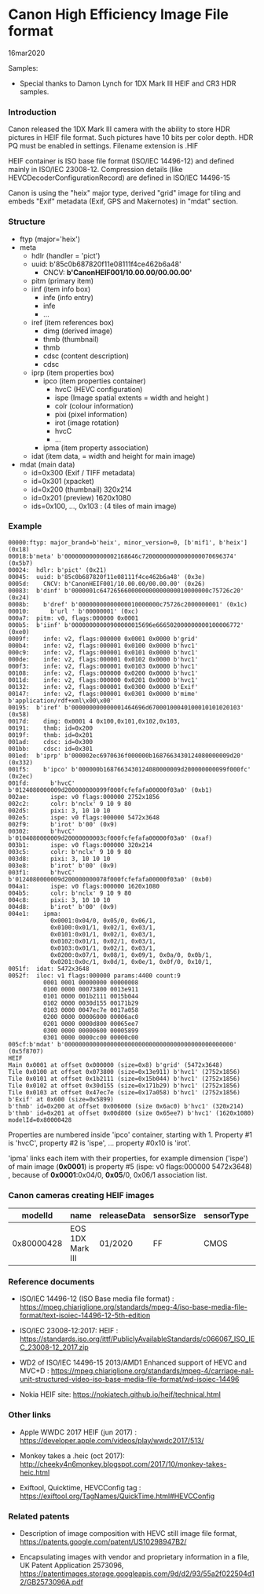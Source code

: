 

# Canon High Efficiency Image File format

16mar2020



Samples:

- Special thanks to Damon Lynch for 1DX Mark III HEIF and CR3 HDR samples.



### Introduction

Canon released the 1DX Mark III camera with the ability to store HDR pictures in HEIF file format. Such pictures have 10 bits per color depth. HDR PQ must be enabled in settings. Filename extension is .HIF

HEIF container is ISO base file format (ISO/IEC 14496-12) and defined mainly in ISO/IEC 23008-12. Compression details (like HEVCDecoderConfigurationRecord) are defined in ISO/IEC 14496-15

Canon is using the "heix" major type, derived "grid" image for tiling and embeds "Exif" metadata (Exif, GPS and Makernotes) in "mdat" section. 



### Structure

- ftyp (major='heix')
- meta
  - hdlr (handler = 'pict')
  - uuid: b'85c0b687820f11e08111f4ce462b6a48'
    - CNCV: **b'CanonHEIF001/10.00.00/00.00.00'**
  - pitm (primary item)
  - iinf (item info box)
    - infe (info entry)
    - infe
    - ...
  - iref (item references box)
    - dimg (derived image)
    - thmb (thumbnail)
    - thmb
    - cdsc (content description)
    - cdsc
  - iprp (item properties box)
    - ipco (item properties container)
      - hvcC (HEVC configuration)
      - ispe (Image spatial extents = width and height )
      - colr (colour information)
      - pixi (pixel information)
      - irot (image rotation)
      - hvcC
      - ...
    - ipma (item property association)
  - idat (item data, = width and height for main image)
- mdat (main data)
  - id=0x300 (Exif / TIFF metadata)
  - id=0x301 (xpacket)
  - id=0x200 (thumbnail) 320x214
  - id=0x201 (preview) 1620x1080
  - ids=0x100, ..., 0x103 : (4 tiles of main image)



### Example

```
00000:ftyp: major_brand=b'heix', minor_version=0, [b'mif1', b'heix'] (0x18)
00018:b'meta' b'000000000000002168646c72000000000000000070696374' (0x5b7)
00024:  hdlr: b'pict' (0x21)
00045:  uuid: b'85c0b687820f11e08111f4ce462b6a48' (0x3e)
0005d:    CNCV: b'CanonHEIF001/10.00.00/00.00.00' (0x26)
00083:  b'dinf' b'0000001c6472656600000000000000010000000c75726c20' (0x24)
0008b:    b'dref' b'00000000000000010000000c75726c2000000001' (0x1c)
00010:      b'url ' b'00000001' (0xc)
000a7:  pitm: v0, flags:000000 0x0001
000b5:  b'iinf' b'00000000000900000015696e666502000000000100006772' (0xe0)
0009f:    infe: v2, flags:000000 0x0001 0x0000 b'grid'
000b4:    infe: v2, flags:000001 0x0100 0x0000 b'hvc1'
000c9:    infe: v2, flags:000001 0x0101 0x0000 b'hvc1'
000de:    infe: v2, flags:000001 0x0102 0x0000 b'hvc1'
000f3:    infe: v2, flags:000001 0x0103 0x0000 b'hvc1'
00108:    infe: v2, flags:000000 0x0200 0x0000 b'hvc1'
0011d:    infe: v2, flags:000000 0x0201 0x0000 b'hvc1'
00132:    infe: v2, flags:000001 0x0300 0x0000 b'Exif'
00147:    infe: v2, flags:000001 0x0301 0x0000 b'mime' b'application/rdf+xml\x00\x00'
00195:  b'iref' b'000000000000001464696d67000100040100010101020103' (0x58)
0017d:    dimg: 0x0001 4 0x100,0x101,0x102,0x103,
00191:    thmb: id=0x200
0019f:    thmb: id=0x201
001ad:    cdsc: id=0x300
001bb:    cdsc: id=0x301
001ed:  b'iprp' b'000002ec6970636f000000b1687663430124080000009d20' (0x332)
001f5:    b'ipco' b'000000b1687663430124080000009d200000000099f000fc' (0x2ec)
001fd:      b'hvcC' b'0124080000009d200000000099f000fcfefafa00000f03a0' (0xb1)
002ae:      ispe: v0 flags:000000 2752x1856
002c2:      colr: b'nclx' 9 10 9 80
002d5:      pixi: 3, 10 10 10
002e5:      ispe: v0 flags:000000 5472x3648
002f9:      b'irot' b'00' (0x9)
00302:      b'hvcC' b'0104080000009d20000000003cf000fcfefafa00000f03a0' (0xaf)
003b1:      ispe: v0 flags:000000 320x214
003c5:      colr: b'nclx' 9 10 9 80
003d8:      pixi: 3, 10 10 10
003e8:      b'irot' b'00' (0x9)
003f1:      b'hvcC' b'0124080000009d200000000078f000fcfefafa00000f03a0' (0xb0)
004a1:      ispe: v0 flags:000000 1620x1080
004b5:      colr: b'nclx' 9 10 9 80
004c8:      pixi: 3, 10 10 10
004d8:      b'irot' b'00' (0x9)
004e1:    ipma:
            0x0001:0x04/0, 0x05/0, 0x06/1,
            0x0100:0x01/1, 0x02/1, 0x03/1,
            0x0101:0x01/1, 0x02/1, 0x03/1,
            0x0102:0x01/1, 0x02/1, 0x03/1,
            0x0103:0x01/1, 0x02/1, 0x03/1,
            0x0200:0x07/1, 0x08/1, 0x09/1, 0x0a/0, 0x0b/1,
            0x0201:0x0c/1, 0x0d/1, 0x0e/1, 0x0f/0, 0x10/1,
0051f:  idat: 5472x3648
0052f:  iloc: v1 flags:000000 params:4400 count:9
          0001 0001 00000000 00000008
          0100 0000 00073800 0013e911
          0101 0000 001b2111 0015b044
          0102 0000 0030d155 00171b29
          0103 0000 0047ec7e 0017a058
          0200 0000 00006000 00006ac0
          0201 0000 0000d800 00065ee7
          0300 0000 00000600 00005899
          0301 0000 0000cc00 00000c00
005cf:b'mdat' b'000000000000000000000000000000000000000000000000' (0x5f8707)
HEIF
Main 0x0001 at offset 0x000000 (size=0x8) b'grid' (5472x3648)
Tile 0x0100 at offset 0x073800 (size=0x13e911) b'hvc1' (2752x1856)
Tile 0x0101 at offset 0x1b2111 (size=0x15b044) b'hvc1' (2752x1856)
Tile 0x0102 at offset 0x30d155 (size=0x171b29) b'hvc1' (2752x1856)
Tile 0x0103 at offset 0x47ec7e (size=0x17a058) b'hvc1' (2752x1856)
b'Exif' at 0x600 (size=0x5899)
b'thmb' id=0x200 at offset 0x006000 (size 0x6ac0) b'hvc1' (320x214)
b'thmb' id=0x201 at offset 0x00d800 (size 0x65ee7) b'hvc1' (1620x1080)
modelId=0x80000428
```



Properties are numbered inside 'ipco' container, starting with 1. Property #1 is 'hvcC', property #2 is 'ispe', ... property #0x10 is 'irot'.

'ipma' links each item with their properties, for example dimension ('ispe') of main image (**0x0001**) is property #5 (ispe: v0 flags:000000 5472x3648) , because of **0x0001**:0x04/0, **0x05**/0, 0x06/1 association list.



### Canon cameras creating HEIF images

| modelId | name | releaseData | sensorSize | sensorType | ImageProc |
| ------- | ---- | ----------- | ---------- | ---------- | --------- |
| 0x80000428 | EOS 1DX Mark III | 01/2020 | FF | CMOS |Digic X |



### Reference documents

- ISO/IEC 14496-12 (ISO Base media file format) : https://mpeg.chiariglione.org/standards/mpeg-4/iso-base-media-file-format/text-isoiec-14496-12-5th-edition


- ISO/IEC 23008-12:2017: HEIF : https://standards.iso.org/ittf/PubliclyAvailableStandards/c066067_ISO_IEC_23008-12_2017.zip

- WD2 of ISO/IEC 14496-15 2013/AMD1 Enhanced support of HEVC and MVC+D : https://mpeg.chiariglione.org/standards/mpeg-4/carriage-nal-unit-structured-video-iso-base-media-file-format/wd-isoiec-14496

- Nokia HEIF site:  https://nokiatech.github.io/heif/technical.html

  

### Other links

- Apple WWDC 2017 HEIF (jun 2017) : https://developer.apple.com/videos/play/wwdc2017/513/


- Monkey takes a .heic (oct 2017): http://cheeky4n6monkey.blogspot.com/2017/10/monkey-takes-heic.html
- Exiftool, Quicktime, HEVCConfig tag : https://exiftool.org/TagNames/QuickTime.html#HEVCConfig



### Related patents

- Description of image composition with HEVC still image file format, https://patents.google.com/patent/US10298947B2/

- Encapsulating images with vendor and proprietary information in a file, UK Patent Application 2573096, https://patentimages.storage.googleapis.com/9d/d2/93/55a2f022504d12/GB2573096A.pdf


